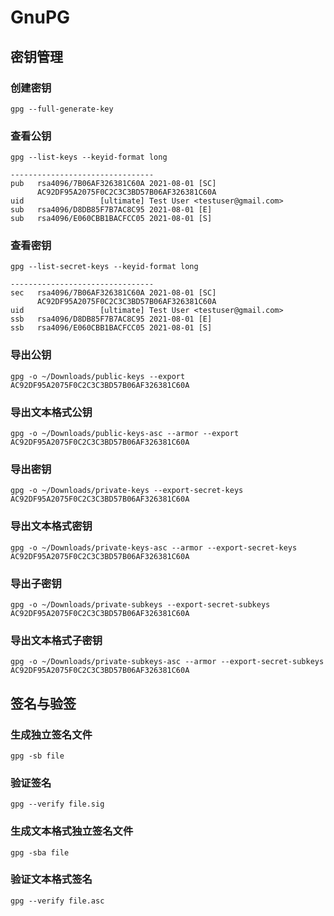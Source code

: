 # GnuPG

## 密钥管理

### 创建密钥

```
gpg --full-generate-key
```

### 查看公钥

```
gpg --list-keys --keyid-format long
```

```
--------------------------------
pub   rsa4096/7B06AF326381C60A 2021-08-01 [SC]
      AC92DF95A2075F0C2C3C3BD57B06AF326381C60A
uid                 [ultimate] Test User <testuser@gmail.com>
sub   rsa4096/D8DB85F7B7AC8C95 2021-08-01 [E]
sub   rsa4096/E060CBB1BACFCC05 2021-08-01 [S]
```

### 查看密钥

```
gpg --list-secret-keys --keyid-format long
```

```
--------------------------------
sec   rsa4096/7B06AF326381C60A 2021-08-01 [SC]
      AC92DF95A2075F0C2C3C3BD57B06AF326381C60A
uid                 [ultimate] Test User <testuser@gmail.com>
ssb   rsa4096/D8DB85F7B7AC8C95 2021-08-01 [E]
ssb   rsa4096/E060CBB1BACFCC05 2021-08-01 [S]
```

### 导出公钥

```
gpg -o ~/Downloads/public-keys --export AC92DF95A2075F0C2C3C3BD57B06AF326381C60A
```

### 导出文本格式公钥

```
gpg -o ~/Downloads/public-keys-asc --armor --export AC92DF95A2075F0C2C3C3BD57B06AF326381C60A
```

### 导出密钥

```
gpg -o ~/Downloads/private-keys --export-secret-keys AC92DF95A2075F0C2C3C3BD57B06AF326381C60A
```

### 导出文本格式密钥

```
gpg -o ~/Downloads/private-keys-asc --armor --export-secret-keys AC92DF95A2075F0C2C3C3BD57B06AF326381C60A
```

### 导出子密钥

```
gpg -o ~/Downloads/private-subkeys --export-secret-subkeys AC92DF95A2075F0C2C3C3BD57B06AF326381C60A
```

### 导出文本格式子密钥

```
gpg -o ~/Downloads/private-subkeys-asc --armor --export-secret-subkeys AC92DF95A2075F0C2C3C3BD57B06AF326381C60A
```

## 签名与验签

### 生成独立签名文件

```
gpg -sb file
```

### 验证签名

```
gpg --verify file.sig
```

### 生成文本格式独立签名文件

```
gpg -sba file
```

### 验证文本格式签名

```
gpg --verify file.asc
```
